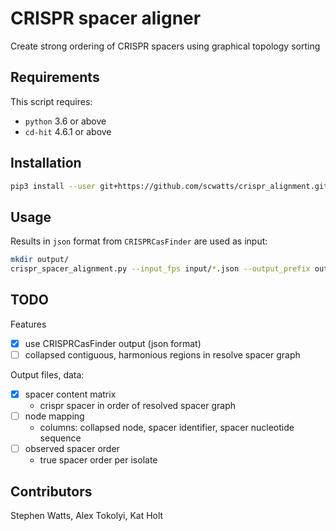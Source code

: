 # CRISPR spacer aligner
Create strong ordering of CRISPR spacers using graphical topology sorting


## Requirements
This script requires:
* `python` 3.6 or above
* `cd-hit` 4.6.1 or above


## Installation
```bash
pip3 install --user git+https://github.com/scwatts/crispr_alignment.git
```


## Usage
Results in `json` format from `CRISPRCasFinder` are used as input:
```bash
mkdir output/
crispr_spacer_alignment.py --input_fps input/*.json --output_prefix output/kp_gc23
```

## TODO
Features
- [x] use CRISPRCasFinder output (json format)
- [ ] collapsed contiguous, harmonious regions in resolve spacer graph

Output files, data:
- [x] spacer content matrix
    - crispr spacer in order of resolved spacer graph
- [ ] node mapping
    - columns: collapsed node, spacer identifier, spacer nucleotide sequence
- [ ] observed spacer order
    - true spacer order per isolate


## Contributors
Stephen Watts, Alex Tokolyi, Kat Holt

